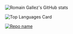 ![Romain Gallez's GitHub stats](https://github-readme-stats.vercel.app/api?username=romaingallez&show_icons=true&count_private=true&theme=transparent)

![Top Languages Card](https://github-readme-stats.vercel.app/api/top-langs/?username=rogafe?theme=transparent)

[![Repo name](https://github-readme-stats.vercel.app/api/pin/?username=romaingallez&repo=ovh-availability&show_owner=true&theme=transparent)](https://github.com/romaingallez/ovh-availability)

<!---
romaingallez/romaingallez is a ✨ special ✨ repository because its `README.md` (this file) appears on your GitHub profile.
You can click the Preview link to take a look at your changes.
--->
